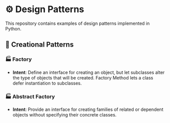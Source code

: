 # ⚙️ Design Patterns

This repository contains examples of design patterns implemented in Python.

## 🔨 Creational Patterns

### 🏭 Factory

- **Intent**: Define an interface for creating an object, but let subclasses alter the
  type of objects that will be created. Factory Method lets a class defer instantiation
  to subclasses.


### 🏭 Abstract Factory

- **Intent**: Provide an interface for creating families of related or dependent objects
  without specifying their concrete classes.